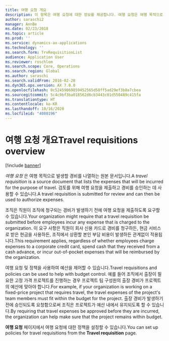 ```yaml
---
title: 여행 요청 개요
description: 이 항목은 여행 요청에 대한 정보를 제공합니다. 여행 요청은 여행 목적으로 발생할 경비를 문서화합니다.
author: saraschi2
manager: AnnBe
ms.date: 02/23/2018
ms.topic: article
ms.prod: ''
ms.service: dynamics-ax-applications
ms.technology: ''
ms.search.form: TrvRequisitionList
audience: Application User
ms.reviewer: roschlom
ms.search.scope: Core, Operations
ms.search.region: Global
ms.author: saraschi
ms.search.validFrom: 2016-02-28
ms.dyn365.ops.version: AX 7.0.0
ms.openlocfilehash: 0c52459069859452565d58ff5ad29ef3b8a7cbea
ms.sourcegitcommit: 5c4c9bf3ba018562d6cb3443c01d550489c415fa
ms.translationtype: HT
ms.contentlocale: ko-KR
ms.lasthandoff: 10/16/2020
ms.locfileid: "4080196"
---
```

# <a name="travel-requisitions-overview"></a><span data-ttu-id="48e14-104">여행 요청 개요</span><span class="sxs-lookup"><span data-stu-id="48e14-104">Travel requisitions overview</span></span>

[!include [banner](../includes/banner.md)]

<span data-ttu-id="48e14-105">*여행 요청* 은 여행 목적으로 발생할 경비를 나열하는 원본 문서입니다.</span><span class="sxs-lookup"><span data-stu-id="48e14-105">A *travel requisition* is a source document that lists the expenses that will be incurred for the purpose of travel.</span></span> <span data-ttu-id="48e14-106">검토를 위해 여행 요청을 제출하고 경비를 승인하는 데 사용할 수 있습니다.</span><span class="sxs-lookup"><span data-stu-id="48e14-106">A travel requisition is submitted for review and can then be used to authorize expenses.</span></span>

<span data-ttu-id="48e14-107">조직은 직원이 조직에 청구되는 경비가 발생하기 전에 여행 요청을 제출하도록 요구할 수 있습니다.</span><span class="sxs-lookup"><span data-stu-id="48e14-107">Your organization might require that a travel requisition be submitted before employees incur any expense that is charged to the organization.</span></span> <span data-ttu-id="48e14-108">이 요구 사항은 직원이 회사 신용 카드로 경비를 청구하든, 현금 서비스로 받은 현금을 사용하든, 조직에서 상환할 본인 부담 비용이 발생하든 관계없이 적용됩니다.</span><span class="sxs-lookup"><span data-stu-id="48e14-108">This requirement applies, regardless of whether employees charge expenses to a corporate credit card, spend cash that they received from a cash advance, or incur out-of-pocket expenses that will be reimbursed by the organization.</span></span>

<span data-ttu-id="48e14-109">여행 요청 및 정책을 사용하여 예산을 제어할 수 있습니다.</span><span class="sxs-lookup"><span data-stu-id="48e14-109">Travel requisitions and policies can be used to help with budget control.</span></span> <span data-ttu-id="48e14-110">예를 들어 조직에서 출장이 필요한 고정 가격 프로젝트를 진행하는 경우 프로젝트 팀 구성원의 출장 경비가 프로젝트의 예산에 맞아야 합니다.</span><span class="sxs-lookup"><span data-stu-id="48e14-110">For example, if your organization is working on a fixed-price project that requires travel, the travel expenses of the project's team members must fit within the budget for the project.</span></span> <span data-ttu-id="48e14-111">출장 경비가 발생하기 전에 승인되도록 요청함으로써 조직은 프로젝트가 예산 내에서 유지되도록 할 수 있습니다.</span><span class="sxs-lookup"><span data-stu-id="48e14-111">By requiring that travel expenses be approved before they are incurred, the organization can help make sure that the project remains within budget.</span></span>

<span data-ttu-id="48e14-112">**여행 요청** 페이지에서 여행 요청에 대한 정책을 설정할 수 있습니다.</span><span class="sxs-lookup"><span data-stu-id="48e14-112">You can set up policies for travel requisitions from the **Travel requisition** page.</span></span>
